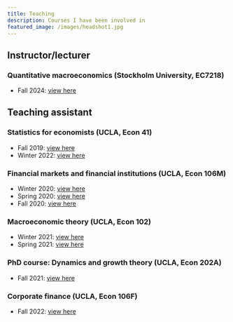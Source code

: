 ```yaml
---
title: Teaching
description: Courses I have been involved in
featured_image: /images/headshot1.jpg
---
```


##  Instructor/lecturer
### Quantitative macroeconomics (Stockholm University, EC7218)
- Fall 2024: <a href="https://www.jesperbojeryd.se/misc/teaching_evals/lecturer_evaluations_2024F_EC7218.pdf" target="_blank">view here</a>

##  Teaching assistant
### Statistics for economists (UCLA, Econ 41)
- Fall 2019: <a href="https://www.jesperbojeryd.se/misc/teaching_evals/TA_evaluations_2019F_Econ_41.pdf" target="_blank">view here</a>
- Winter 2022: <a href="https://www.jesperbojeryd.se/misc/teaching_evals/TA_evaluations_2022W_Econ_41.pdf" target="_blank">view here</a>

### Financial markets and financial institutions (UCLA, Econ 106M)
- Winter 2020: <a href="https://www.jesperbojeryd.se/misc/teaching_evals/TA_evaluations_2020W_Econ_106M.pdf" target="_blank">view here</a>
- Spring 2020: <a href="https://www.jesperbojeryd.se/misc/teaching_evals/TA_evaluations_2020S_Econ_106M.pdf" target="_blank">view here</a>
- Fall 2020: <a href="https://www.jesperbojeryd.se/misc/teaching_evals/TA_evaluations_2020F_Econ_106M.pdf" target="_blank">view here</a>

### Macroeconomic theory (UCLA, Econ 102)
- Winter 2021: <a href="https://www.jesperbojeryd.se/misc/teaching_evals/TA_evaluations_2021W_Econ_102.pdf" target="_blank">view here</a>
- Spring 2021: <a href="https://www.jesperbojeryd.se/misc/teaching_evals/TA_evaluations_2021S_Econ_102.pdf" target="_blank">view here</a>

### PhD course: Dynamics and growth theory (UCLA, Econ 202A)
- Fall 2021: <a href="https://www.jesperbojeryd.se/misc/teaching_evals/TA_evaluations_2021F_Econ_202A.pdf" target="_blank">view here</a>

### Corporate finance (UCLA, Econ 106F)
- Fall 2022: <a href="https://www.jesperbojeryd.se/misc/teaching_evals/TA_evaluations_2022F_Econ_106F.pdf" target="_blank">view here</a>
